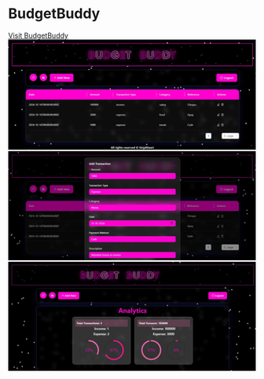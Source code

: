 # BudgetBuddy
[Visit BudgetBuddy](https://yourwebsite.com)
![Home Page](https://github.com/kinjal2250/BudgetBuddy/blob/main/Home%20Page.jpg?raw=true)
![Add Transaction Box](https://github.com/kinjal2250/BudgetBuddy/blob/main/Add%20Transaction%20Box.jpg?raw=true)
![Analytics Box](https://github.com/kinjal2250/BudgetBuddy/blob/main/Analytics%20Page%201.jpg?raw=true)
